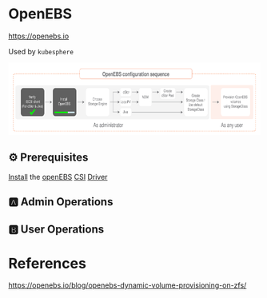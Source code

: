 # OpenEBS

https://openebs.io

Used by `kubesphere`

<img src="../images/1-config-sequence.svg" width="657" height="145"> </img>

## :gear: Prerequisites

[Install](install.md) the [openEBS](https://openebs.io) [CSI](https://kubernetes-csi.github.io/docs/) [Driver](https://kubernetes-csi.github.io/docs/drivers.html)

## :a: Admin Operations


## :b: User Operations


# References

https://openebs.io/blog/openebs-dynamic-volume-provisioning-on-zfs/
